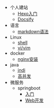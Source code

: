 - 个人建站
  - [Hexo入门](/hexo/hexo环境搭建)
  - [Docsify](/docsify/init)
- 语言
  - [markdown语法](/markdown/markdown语法)
- Linux
  - [shell](/linux/shell)
  - [vi/vim](/linux/vivim)
- docker
  - [nginx安装](/docker/docker安装nginx)
- java
  - [jndi](/jndi/jndi)
  - [高并发](/java/高并发)
- 微服务
  - springboot
    - [入门](/springboot/入门)
    - [Web开发](/springboot/Web开发)